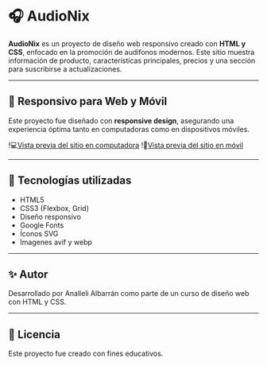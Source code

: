 # 🎧 AudioNix

**AudioNix** es un proyecto de diseño web responsivo creado con **HTML y CSS**, enfocado en la promoción de audífonos modernos. Este sitio muestra información de producto, características principales, precios y una sección para suscribirse a actualizaciones.

---

## 📱 Responsivo para Web y Móvil

Este proyecto fue diseñado con **responsive design**, asegurando una experiencia óptima tanto en computadoras como en dispositivos móviles.

!💻[Vista previa del sitio en computadora](./img/computadora.jpeg)
!📱[Vista previa del sitio en móvil](./img/movil.jpeg)

---

## 🚀 Tecnologías utilizadas

- HTML5
- CSS3 (Flexbox, Grid)
- Diseño responsivo
- Google Fonts
- Íconos SVG
- Imagenes avif y webp

---
✨ Autor
---

Desarrollado por Analleli Albarrán como parte de un curso de diseño web con HTML y CSS.

---

📝 Licencia
---

Este proyecto fue creado con fines educativos.

